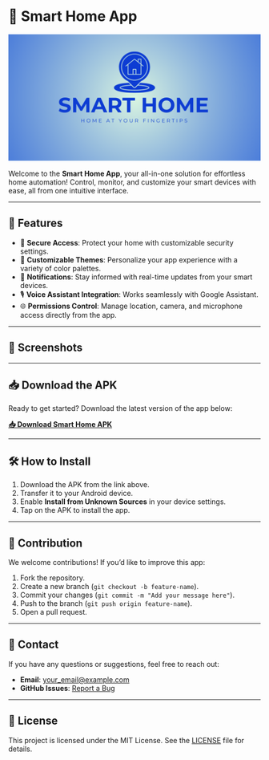 # 🌟 Smart Home App

![Smart Home Logo](./ComingSoon.png)

Welcome to the **Smart Home App**, your all-in-one solution for effortless home automation! Control, monitor, and customize your smart devices with ease, all from one intuitive interface.

---

## 🚀 Features
- 🔑 **Secure Access**: Protect your home with customizable security settings.
- 🎨 **Customizable Themes**: Personalize your app experience with a variety of color palettes.
- 🔔 **Notifications**: Stay informed with real-time updates from your smart devices.
- 🎙️ **Voice Assistant Integration**: Works seamlessly with Google Assistant.
- 🌐 **Permissions Control**: Manage location, camera, and microphone access directly from the app.

---

## 📱 Screenshots



---

## 📥 Download the APK
Ready to get started? Download the latest version of the app below:

[**📥 Download Smart Home APK**](./app/build/outputs/apk/debug/app_debug.apk)

---

## 🛠️ How to Install
1. Download the APK from the link above.
2. Transfer it to your Android device.
3. Enable **Install from Unknown Sources** in your device settings.
4. Tap on the APK to install the app.

---

## 🤝 Contribution
We welcome contributions! If you’d like to improve this app:
1. Fork the repository.
2. Create a new branch (`git checkout -b feature-name`).
3. Commit your changes (`git commit -m "Add your message here"`).
4. Push to the branch (`git push origin feature-name`).
5. Open a pull request.

---

## 📧 Contact
If you have any questions or suggestions, feel free to reach out:

- **Email**: [your_email@example.com](mailto:devkiran256@example.com)
- **GitHub Issues**: [Report a Bug](https://github.com/Shakiran-Nannyombi/smart-home/issues)

---

## 📜 License
This project is licensed under the MIT License. See the [LICENSE](./LICENSE) file for details.
